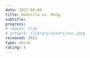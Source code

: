 ```yaml
---
date: 2021-04-04
title: Godzilla vs. Kong
subtitle:
progress:
# repeat: true
# artwork: /library/assets/xxx.jpeg
released: 2021
type: movie
rating: 4
---
```

